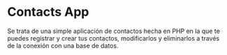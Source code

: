 <h1> Contacts App </h1>
<p> Se trata de una simple aplicación de contactos hecha en PHP en la que te puedes registrar y crear tus contactos, modificarlos y eliminarlos a través de la conexión con una base de datos. </p>
